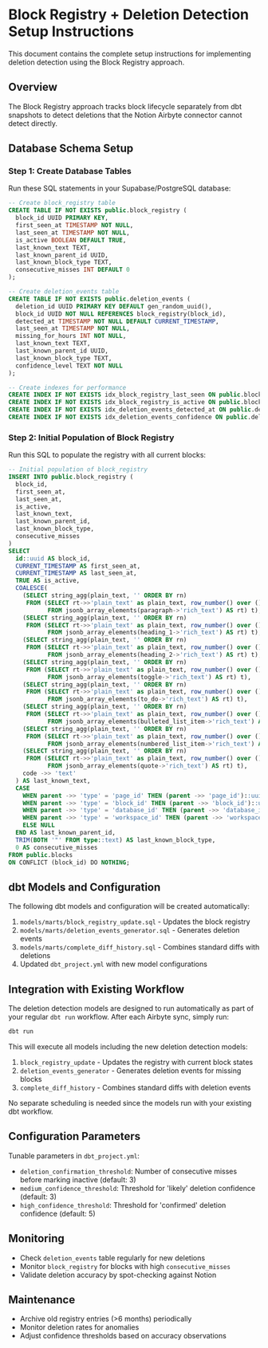 # Block Registry + Deletion Detection Setup Instructions

This document contains the complete setup instructions for implementing deletion detection using the Block Registry approach.

## Overview

The Block Registry approach tracks block lifecycle separately from dbt snapshots to detect deletions that the Notion Airbyte connector cannot detect directly.

## Database Schema Setup

### Step 1: Create Database Tables

Run these SQL statements in your Supabase/PostgreSQL database:

```sql
-- Create block_registry table
CREATE TABLE IF NOT EXISTS public.block_registry (
  block_id UUID PRIMARY KEY,
  first_seen_at TIMESTAMP NOT NULL,
  last_seen_at TIMESTAMP NOT NULL,
  is_active BOOLEAN DEFAULT TRUE,
  last_known_text TEXT,
  last_known_parent_id UUID,
  last_known_block_type TEXT,
  consecutive_misses INT DEFAULT 0
);

-- Create deletion_events table
CREATE TABLE IF NOT EXISTS public.deletion_events (
  deletion_id UUID PRIMARY KEY DEFAULT gen_random_uuid(),
  block_id UUID NOT NULL REFERENCES block_registry(block_id),
  detected_at TIMESTAMP NOT NULL DEFAULT CURRENT_TIMESTAMP,
  last_seen_at TIMESTAMP NOT NULL,
  missing_for_hours INT NOT NULL,
  last_known_text TEXT,
  last_known_parent_id UUID,
  last_known_block_type TEXT,
  confidence_level TEXT NOT NULL
);

-- Create indexes for performance
CREATE INDEX IF NOT EXISTS idx_block_registry_last_seen ON public.block_registry(last_seen_at);
CREATE INDEX IF NOT EXISTS idx_block_registry_is_active ON public.block_registry(is_active);
CREATE INDEX IF NOT EXISTS idx_deletion_events_detected_at ON public.deletion_events(detected_at);
CREATE INDEX IF NOT EXISTS idx_deletion_events_confidence ON public.deletion_events(confidence_level);
```

### Step 2: Initial Population of Block Registry

Run this SQL to populate the registry with all current blocks:

```sql
-- Initial population of block_registry
INSERT INTO public.block_registry (
  block_id,
  first_seen_at,
  last_seen_at,
  is_active,
  last_known_text,
  last_known_parent_id,
  last_known_block_type,
  consecutive_misses
)
SELECT
  id::uuid AS block_id,
  CURRENT_TIMESTAMP AS first_seen_at,
  CURRENT_TIMESTAMP AS last_seen_at,
  TRUE AS is_active,
  COALESCE(
    (SELECT string_agg(plain_text, '' ORDER BY rn)
     FROM (SELECT rt->>'plain_text' as plain_text, row_number() over () as rn
           FROM jsonb_array_elements(paragraph->'rich_text') AS rt) t),
    (SELECT string_agg(plain_text, '' ORDER BY rn)
     FROM (SELECT rt->>'plain_text' as plain_text, row_number() over () as rn
           FROM jsonb_array_elements(heading_1->'rich_text') AS rt) t),
    (SELECT string_agg(plain_text, '' ORDER BY rn)
     FROM (SELECT rt->>'plain_text' as plain_text, row_number() over () as rn
           FROM jsonb_array_elements(heading_2->'rich_text') AS rt) t),
    (SELECT string_agg(plain_text, '' ORDER BY rn)
     FROM (SELECT rt->>'plain_text' as plain_text, row_number() over () as rn
           FROM jsonb_array_elements(toggle->'rich_text') AS rt) t),
    (SELECT string_agg(plain_text, '' ORDER BY rn)
     FROM (SELECT rt->>'plain_text' as plain_text, row_number() over () as rn
           FROM jsonb_array_elements(to_do->'rich_text') AS rt) t),
    (SELECT string_agg(plain_text, '' ORDER BY rn)
     FROM (SELECT rt->>'plain_text' as plain_text, row_number() over () as rn
           FROM jsonb_array_elements(bulleted_list_item->'rich_text') AS rt) t),
    (SELECT string_agg(plain_text, '' ORDER BY rn)
     FROM (SELECT rt->>'plain_text' as plain_text, row_number() over () as rn
           FROM jsonb_array_elements(numbered_list_item->'rich_text') AS rt) t),
    (SELECT string_agg(plain_text, '' ORDER BY rn)
     FROM (SELECT rt->>'plain_text' as plain_text, row_number() over () as rn
           FROM jsonb_array_elements(quote->'rich_text') AS rt) t),
    code ->> 'text'
  ) AS last_known_text,
  CASE 
    WHEN parent ->> 'type' = 'page_id' THEN (parent ->> 'page_id')::uuid
    WHEN parent ->> 'type' = 'block_id' THEN (parent ->> 'block_id')::uuid
    WHEN parent ->> 'type' = 'database_id' THEN (parent ->> 'database_id')::uuid
    WHEN parent ->> 'type' = 'workspace_id' THEN (parent ->> 'workspace_id')::uuid
    ELSE NULL
  END AS last_known_parent_id,
  TRIM(BOTH '"' FROM type::text) AS last_known_block_type,
  0 AS consecutive_misses
FROM public.blocks
ON CONFLICT (block_id) DO NOTHING;
```

## dbt Models and Configuration

The following dbt models and configuration will be created automatically:

1. `models/marts/block_registry_update.sql` - Updates the block registry
2. `models/marts/deletion_events_generator.sql` - Generates deletion events
3. `models/marts/complete_diff_history.sql` - Combines standard diffs with deletions
4. Updated `dbt_project.yml` with new model configurations

## Integration with Existing Workflow

The deletion detection models are designed to run automatically as part of your regular `dbt run` workflow. After each Airbyte sync, simply run:

```bash
dbt run
```

This will execute all models including the new deletion detection models:
1. `block_registry_update` - Updates the registry with current block states
2. `deletion_events_generator` - Generates deletion events for missing blocks
3. `complete_diff_history` - Combines standard diffs with deletion events

No separate scheduling is needed since the models run with your existing dbt workflow.

## Configuration Parameters

Tunable parameters in `dbt_project.yml`:

- `deletion_confirmation_threshold`: Number of consecutive misses before marking inactive (default: 3)
- `medium_confidence_threshold`: Threshold for 'likely' deletion confidence (default: 3)  
- `high_confidence_threshold`: Threshold for 'confirmed' deletion confidence (default: 5)

## Monitoring

- Check `deletion_events` table regularly for new deletions
- Monitor `block_registry` for blocks with high `consecutive_misses`
- Validate deletion accuracy by spot-checking against Notion

## Maintenance

- Archive old registry entries (>6 months) periodically
- Monitor deletion rates for anomalies
- Adjust confidence thresholds based on accuracy observations
